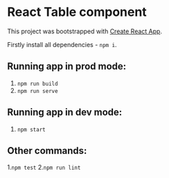 # React Table component

This project was bootstrapped with [Create React App](https://github.com/facebook/create-react-app).

Firstly install all dependencies - `npm i`.

## Running app in prod mode:
1. `npm run build`
2. `npm run serve`

## Running app in dev mode:
1. `npm start`

## Other commands:
1.`npm test`
2.`npm run lint`
